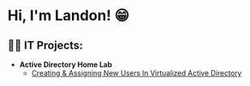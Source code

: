 <h1>Hi, I'm Landon! 😁

<h2>👨‍💻 IT Projects:</h2>

- <b>Active Directory Home Lab </b>
  - [Creating & Assigning New Users In Virtualized Active Directory](https://github.com/landonwatterson/ActiveDirectoryLab)

<!--
**joshmadakor1/joshmadakor1** is a ✨ _special_ ✨ repository because its `README.md` (this file) appears on your GitHub profile.

Here are some ideas to get you started:

- 🔭 I’m currently working on ...
- 🌱 I’m currently learning ...
- 👯 I’m looking to collaborate on ...
- 🤔 I’m looking for help with ...
- 💬 Ask me about ...
- 📫 How to reach me: ...
- 😄 Pronouns: ...
- ⚡ Fun fact: ...
-->
